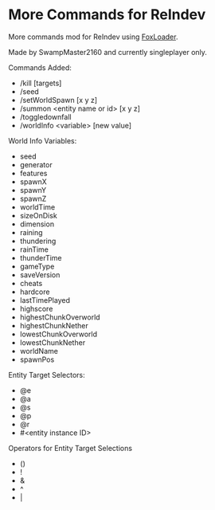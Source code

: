 # More Commands for ReIndev

More commands mod for ReIndev using [FoxLoader](https://github.com/Fox2Code/FoxLoader).

Made by SwampMaster2160 and currently singleplayer only.

Commands Added:

* /kill [targets]
* /seed
* /setWorldSpawn [x y z]
* /summon \<entity name or id\> [x y z]
* /toggledownfall
* /worldInfo \<variable\> [new value]

World Info Variables:

* seed
* generator
* features
* spawnX
* spawnY
* spawnZ
* worldTime
* sizeOnDisk
* dimension
* raining
* thundering
* rainTime
* thunderTime
* gameType
* saveVersion
* cheats
* hardcore
* lastTimePlayed
* highscore
* highestChunkOverworld
* highestChunkNether
* lowestChunkOverworld
* lowestChunkNether
* worldName
* spawnPos

Entity Target Selectors:

* @e
* @a
* @s
* @p
* @r
* #\<entity instance ID\>

Operators for Entity Target Selections
* ()
* !
* &
* ^
* |